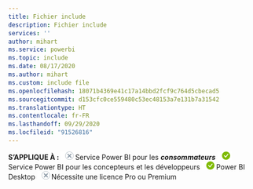 ```yaml
---
title: Fichier include
description: Fichier include
services: ''
author: mihart
ms.service: powerbi
ms.topic: include
ms.date: 08/17/2020
ms.author: mihart
ms.custom: include file
ms.openlocfilehash: 18071b4369e41c17a14bbd2fcf9c764d5cbecad5
ms.sourcegitcommit: d153cfc0ce559480c53ec48153a7e131b7a31542
ms.translationtype: HT
ms.contentlocale: fr-FR
ms.lasthandoff: 09/29/2020
ms.locfileid: "91526816"
---
```

<Token>**S’APPLIQUE À :** ![Ne s’applique pas à.](media/no.png)Service Power BI pour les ***consommateurs*** ![S’applique à.](media/yes.png)Service Power BI pour les concepteurs et les développeurs ![S’applique à.](media/yes.png)Power BI Desktop ![Ne s’applique pas à.](media/no.png)Nécessite une licence Pro ou Premium </Token>